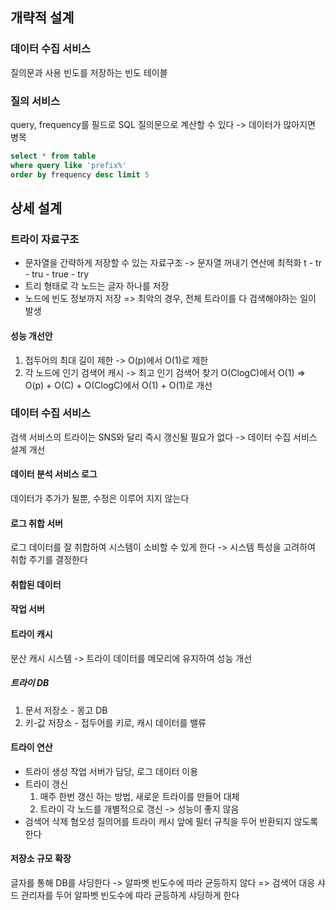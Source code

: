 ## 개략적 설계
### 데이터 수집 서비스
질의문과 사용 빈도를 저장하는 빈도 테이블
### 질의 서비스
query, frequency를 필드로 SQL 질의문으로 계산할 수 있다 -> 데이터가 많아지면 병목
```sql
select * from table
where query like 'prefix%'
order by frequency desc limit 5
```
## 상세 설계
### 트라이 자료구조
- 문자열을 간략하게 저장할 수 있는 자료구조 -> 문자열 꺼내기 연산에 최적화
t - tr - tru - true
		- try
- 트리 형태로 각 노드는 글자 하나를 저장
- 노드에 빈도 정보까지 저장
=> 최악의 경우, 전체 트라이를 다 검색해야하는 일이 발생
#### 성능 개선안
1. 접두어의 최대 길이 제한 -> O(p)에서 O(1)로 제한
2. 각 노드에 인기 검색어 캐시 -> 최고 인기 검색어 찾기 O(ClogC)에서 O(1)
=> O(p) + O(C) + O(ClogC)에서 O(1) + O(1)로 개선
### 데이터 수집 서비스
검색 서비스의 트라이는 SNS와 달리 즉시 갱신될 필요가 없다 -> 데이터 수집 서비스 설계 개선
#### 데이터 분석 서비스 로그
데이터가 추가가 될뿐, 수정은 이루어 지지 않는다
#### 로그 취합 서버
로그 데이터를 잘 취합하여 시스템이 소비할 수 있게 한다
-> 시스템 특성을 고려하여 취합 주기를 결정한다
#### 취합된 데이터
#### 작업 서버
#### 트라이 캐시
분산 캐시 시스템 -> 트라이 데이터를 메모리에 유지하여 성능 개선
##### 트라이 DB
1. 문서 저장소 - 몽고 DB
2. 키-값 저장소 - 접두어를 키로, 캐시 데이터를 밸류
#### 트라이 연산
- 트라이 생성
  작업 서버가 담당, 로그 데이터 이용
- 트라이 갱신
  1. 매주 한번 갱신 하는 방법, 새로운 트라이를 만들어 대체
  2. 트라이 각 노드를 개별적으로 갱신 -> 성능이 좋지 않음
- 검색어 삭제
  혐오성 질의어를 트라이 캐시 앞에 필터 규칙을 두어 반환되지 않도록 한다
#### 저장소 규모 확장
글자를 통해 DB를 샤딩한다 -> 알파벳 빈도수에 따라 균등하지 않다
=> 검색어 대응 샤드 관리자를 두어 알파벳 빈도수에 따라 균등하게 샤딩하게 한다
